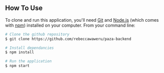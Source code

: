 ## How To Use
To clone and run this application, you'll need [Git](https://git-scm.com) and [Node.js](https://nodejs.org/en/download/) (which comes with [npm](http://npmjs.com)) installed on your computer. From your command line:

```bash
# Clone the github repository
$ git clone https://github.com/rebeccawaweru/paza-backend

# Install dependancies
$ npm install

# Run the application
$ npm start
